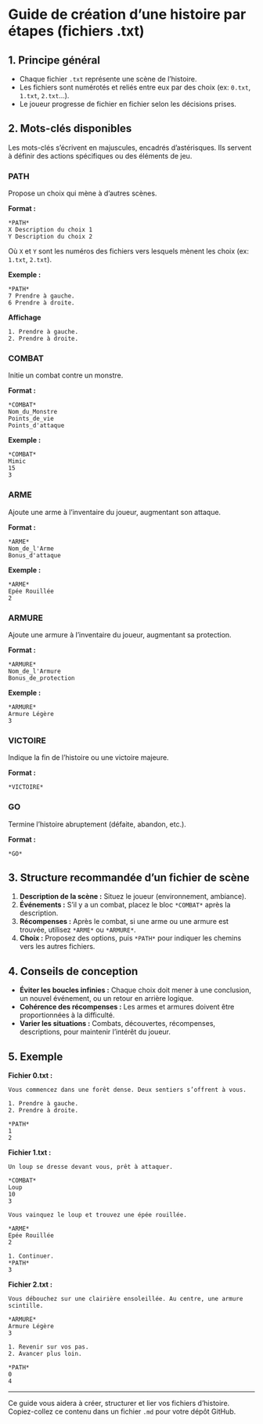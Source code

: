 # Guide de création d’une histoire par étapes (fichiers .txt)

## 1. Principe général
- Chaque fichier `.txt` représente une scène de l’histoire.
- Les fichiers sont numérotés et reliés entre eux par des choix (ex: `0.txt`, `1.txt`, `2.txt`…).
- Le joueur progresse de fichier en fichier selon les décisions prises.

## 2. Mots-clés disponibles
Les mots-clés s’écrivent en majuscules, encadrés d’astérisques. Ils servent à définir des actions spécifiques ou des éléments de jeu.

### PATH
Propose un choix qui mène à d’autres scènes.

**Format :**
```
*PATH*
X Description du choix 1
Y Description du choix 2
```
Où `X` et `Y` sont les numéros des fichiers vers lesquels mènent les choix (ex: `1.txt`, `2.txt`).

**Exemple :**
```
*PATH*
7 Prendre à gauche.
6 Prendre à droite.
```

**Affichage**
```
1. Prendre à gauche.
2. Prendre à droite.
```

### COMBAT
Initie un combat contre un monstre.

**Format :**
```
*COMBAT*
Nom_du_Monstre
Points_de_vie
Points_d'attaque
```

**Exemple :**
```
*COMBAT*
Mimic
15
3
```

### ARME
Ajoute une arme à l’inventaire du joueur, augmentant son attaque.

**Format :**
```
*ARME*
Nom_de_l'Arme
Bonus_d'attaque
```

**Exemple :**
```
*ARME*
Epée Rouillée
2
```

### ARMURE
Ajoute une armure à l’inventaire du joueur, augmentant sa protection.

**Format :**
```
*ARMURE*
Nom_de_l'Armure
Bonus_de_protection
```

**Exemple :**
```
*ARMURE*
Armure Légère
3
```

### VICTOIRE
Indique la fin de l’histoire ou une victoire majeure.

**Format :**
```
*VICTOIRE*
```

### GO
Termine l’histoire abruptement (défaite, abandon, etc.).

**Format :**
```
*GO*
```

## 3. Structure recommandée d’un fichier de scène
1. **Description de la scène :** Situez le joueur (environnement, ambiance).
2. **Événements :** S’il y a un combat, placez le bloc `*COMBAT*` après la description.
3. **Récompenses :** Après le combat, si une arme ou une armure est trouvée, utilisez `*ARME*` ou `*ARMURE*`.
4. **Choix :** Proposez des options, puis `*PATH*` pour indiquer les chemins vers les autres fichiers.

## 4. Conseils de conception
- **Éviter les boucles infinies :** Chaque choix doit mener à une conclusion, un nouvel événement, ou un retour en arrière logique.
- **Cohérence des récompenses :** Les armes et armures doivent être proportionnées à la difficulté.
- **Varier les situations :** Combats, découvertes, récompenses, descriptions, pour maintenir l’intérêt du joueur.

## 5. Exemple

**Fichier 0.txt :**
```
Vous commencez dans une forêt dense. Deux sentiers s’offrent à vous.

1. Prendre à gauche.
2. Prendre à droite.

*PATH*
1
2
```

**Fichier 1.txt :**
```
Un loup se dresse devant vous, prêt à attaquer.

*COMBAT*
Loup
10
3

Vous vainquez le loup et trouvez une épée rouillée.

*ARME*
Epée Rouillée
2

1. Continuer.
*PATH*
3
```

**Fichier 2.txt :**
```
Vous débouchez sur une clairière ensoleillée. Au centre, une armure scintille.

*ARMURE*
Armure Légère
3

1. Revenir sur vos pas.
2. Avancer plus loin.

*PATH*
0
4
```

---

Ce guide vous aidera à créer, structurer et lier vos fichiers d’histoire. Copiez-collez ce contenu dans un fichier `.md` pour votre dépôt GitHub.
```
